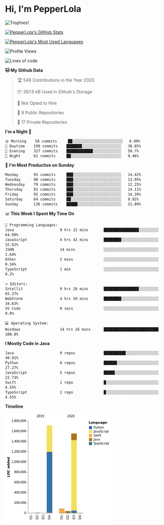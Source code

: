 # Hi, I'm PepperLola
![Trophies!](https://github-profile-trophy.vercel.app/?username=PepperLola&column=10&theme=chalk)

[![PepperLola's GitHub Stats](https://github-readme-stats.vercel.app/api?username=PepperLola&theme=dark&show_icons=true)](https://github.com/anuraghazra/github-readme-stats/)

[![PepperLola's Most Used Languages](https://github-readme-stats.vercel.app/api/top-langs/?username=PepperLola&layout=compact)](https://github.com/anuraghazra/github-readme-stats/)

![Profile Views](https://komarev.com/ghpvc/?username=PepperLola)

<!--START_SECTION:waka-->
![Lines of code](https://img.shields.io/badge/From%20Hello%20World%20I%27ve%20Written-3.0%20million%20lines%20of%20code-blue)

**🐱 My Github Data** 

> 🏆 549 Contributions in the Year 2020
 > 
> 📦 267.6 kB Used in Github's Storage 
 > 
> 🚫 Not Opted to Hire
 > 
> 📜 9 Public Repositories
 > 
> 🔑 17 Private Repositories 

**I'm a Night 🦉** 

```text
🌞 Morning    58 commits     ██░░░░░░░░░░░░░░░░░░░░░░░   8.99% 
🌆 Daytime    199 commits    ███████░░░░░░░░░░░░░░░░░░   30.85% 
🌃 Evening    327 commits    ████████████░░░░░░░░░░░░░   50.7% 
🌙 Night      61 commits     ██░░░░░░░░░░░░░░░░░░░░░░░   9.46%

```
📅 **I'm Most Productive on Sunday** 

```text
Monday       93 commits     ███░░░░░░░░░░░░░░░░░░░░░░   14.42% 
Tuesday      90 commits     ███░░░░░░░░░░░░░░░░░░░░░░   13.95% 
Wednesday    79 commits     ███░░░░░░░░░░░░░░░░░░░░░░   12.25% 
Thursday     91 commits     ███░░░░░░░░░░░░░░░░░░░░░░   14.11% 
Friday       92 commits     ███░░░░░░░░░░░░░░░░░░░░░░   14.26% 
Saturday     64 commits     ██░░░░░░░░░░░░░░░░░░░░░░░   9.92% 
Sunday       136 commits    █████░░░░░░░░░░░░░░░░░░░░   21.09%

```


📊 **This Week I Spent My Time On** 

```text
💬 Programming Languages: 
Java                     9 hrs 22 mins       ████████████████░░░░░░░░░   64.99% 
JavaScript               4 hrs 42 mins       ████████░░░░░░░░░░░░░░░░░   32.62% 
JSON                     14 mins             ░░░░░░░░░░░░░░░░░░░░░░░░░   1.64% 
Other                    2 mins              ░░░░░░░░░░░░░░░░░░░░░░░░░   0.34% 
TypeScript               1 min               ░░░░░░░░░░░░░░░░░░░░░░░░░   0.2%

🔥 Editors: 
IntelliJ                 9 hrs 26 mins       ████████████████░░░░░░░░░   65.37% 
WebStorm                 4 hrs 59 mins       ████████░░░░░░░░░░░░░░░░░   34.63% 
VS Code                  0 secs              ░░░░░░░░░░░░░░░░░░░░░░░░░   0.0%

💻 Operating System: 
Windows                  14 hrs 26 mins      █████████████████████████   100.0%

```

**I Mostly Code in Java** 

```text
Java                     9 repos             ██████████░░░░░░░░░░░░░░░   40.91% 
Python                   6 repos             ██████░░░░░░░░░░░░░░░░░░░   27.27% 
JavaScript               5 repos             █████░░░░░░░░░░░░░░░░░░░░   22.73% 
Swift                    1 repo              █░░░░░░░░░░░░░░░░░░░░░░░░   4.55% 
TypeScript               1 repo              █░░░░░░░░░░░░░░░░░░░░░░░░   4.55%

```


**Timeline**

![Chart not found](https://github.com/PepperLola/PepperLola/blob/master/charts/bar_graph.png) 


<!--END_SECTION:waka-->
